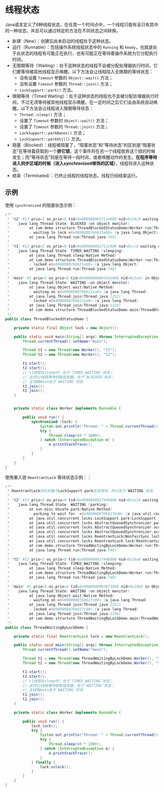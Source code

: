# 线程状态

Java语言定义了6种线程状态，在任意一个时间点中，一个线程只能有且只有其中的一种状态，并且可以通过特定的方法在不同状态之间转换。

- 新建（New）：创建后尚未启动的线程处于这种状态。
- 运行（Runnable）：包括操作系统线程状态中的 `Running` 和 `Ready`，也就是处于此状态的线程有可能正在执行，也有可能正在等待着操作系统为它分配执行时间。
- 无限期等待（Waiting）：处于这种状态的线程不会被分配处理器执行时间，它们要等待被其他线程显示唤醒。以下方法会让线程陷入无限期的等待状态：
    - 没有设置 `Timeout` 参数的 `Object::wait()` 方法；
    - 没有设置 `Timeout` 参数的 `Thread::join()` 方法；
    - `LockSupport::park()` 方法。
- 限期等待（Timed Waiting）：处于这种状态的线程也不会被分配处理器执行时间，不过无须等待被其他线程显示唤醒，在一定时间之后它们会由系统自动唤醒。以下方法会让线程进入限期等待状态：
    - `Thread::sleep()` 方法；
    - 设置了 `Timeout` 参数的 `Object::wait()` 方法；
    - 设置了 `Timeout` 参数的 `Thread::join()` 方法；
    - `LockSupport::parkNanos()` 方法；
    - `LockSupoort::parkUtil()` 方法。
- 阻塞（Blocked）：线程被阻塞了，“阻塞状态”和“等待状态”的区别是“阻塞状态”在等待着获取到一个**排它锁**，这个事件将在另一个线程放弃这个锁的时候发生；而“等待状态”则是在等待一段时间，或者唤醒动作的发生。**在程序等待进入同步区域的时候（进入synchronized修饰的区域）**，线程将进入这种状态。
- 结束（Terminated）：已终止线程的线程状态，线程已经结束运行。

## 示例

使用 `synchronized` 的阻塞状态示例：

```java
/**
 * "t2" #13 prio=5 os_prio=0 tid=0x000000001f11e000 nid=0x24c8 waiting for monitor entry [0x000000001ffef000]
 *    java.lang.Thread.State: BLOCKED (on object monitor)
 *         at com.demo.structure.ThreadBlockedStatusDemo$Worker.run(ThreadBlockedStatusDemo.java:25)
 *         - waiting to lock <0x000000076b621e80> (a java.lang.Object)
 *         at java.lang.Thread.run(Thread.java:748)
 *
 * "t1" #12 prio=5 os_prio=0 tid=0x000000001f11c800 nid=0xcc8 waiting on condition [0x000000001feee000]
 *    java.lang.Thread.State: TIMED_WAITING (sleeping)
 *         at java.lang.Thread.sleep(Native Method)
 *         at com.demo.structure.ThreadBlockedStatusDemo$Worker.run(ThreadBlockedStatusDemo.java:27)
 *         - locked <0x000000076b621e80> (a java.lang.Object)
 *         at java.lang.Thread.run(Thread.java:748)
 *
 * "main" #1 prio=5 os_prio=0 tid=0x000000000343e800 nid=0x2a3c in Object.wait() [0x0000000002d9f000]
 *    java.lang.Thread.State: WAITING (on object monitor)
 *         at java.lang.Object.wait(Native Method)
 *         - waiting on <0x000000076b621ea0> (a java.lang.Thread)
 *         at java.lang.Thread.join(Thread.java:1252)
 *         - locked <0x000000076b621ea0> (a java.lang.Thread)
 *         at java.lang.Thread.join(Thread.java:1326)
 *         at com.demo.structure.ThreadBlockedStatusDemo.main(ThreadBlockedStatusDemo.java:16)
 */
public class ThreadBlockedStatusDemo {

    private static final Object lock = new Object();

    public static void main(String[] args) throws InterruptedException {
        Thread.currentThread().setName("main");

        Thread t1 = new Thread(new Worker(), "t1");
        Thread t2 = new Thread(new Worker(), "t2");

        t1.start();
        t2.start();
        // t1线程在sleep时，处于`TIMED_WAITING`状态；
        // 此时t2线程等待获取监视器，处于`BLOCKED`状态；
        // 主线程main处于`WAITING`状态
        t1.join();
        t2.join();
    }


    private static class Worker implements Runnable {

        public void run() {
            synchronized (lock) {
                System.out.println("Thread: " + Thread.currentThread().getName() + " is running.");
                try {
                    Thread.sleep(60 * 1000);
                } catch (InterruptedException e) {
                    e.printStackTrace();
                }
            }
        }
    }
}
```

使用重入锁 `ReentrantLock` 等待状态示例：：

```java
/**
 * ReentrantLock的队列基于LockSupport.park实现等待，所以处于`WAITING`状态
 *
 * "t2" #13 prio=5 os_prio=0 tid=0x000000001f446800 nid=0x1e14 waiting on condition [0x000000002030f000]
 *    java.lang.Thread.State: WAITING (parking)
 *         at sun.misc.Unsafe.park(Native Method)
 *         - parking to wait for  <0x000000076b627bd0> (a java.util.concurrent.locks.ReentrantLock$NonfairSync)
 *         at java.util.concurrent.locks.LockSupport.park(LockSupport.java:175)
 *         at java.util.concurrent.locks.AbstractQueuedSynchronizer.parkAndCheckInterrupt(AbstractQueuedSynchronizer.java:836)
 *         at java.util.concurrent.locks.AbstractQueuedSynchronizer.acquireQueued(AbstractQueuedSynchronizer.java:870)
 *         at java.util.concurrent.locks.AbstractQueuedSynchronizer.acquire(AbstractQueuedSynchronizer.java:1199)
 *         at java.util.concurrent.locks.ReentrantLock$NonfairSync.lock(ReentrantLock.java:209)
 *         at java.util.concurrent.locks.ReentrantLock.lock(ReentrantLock.java:285)
 *         at com.demo.structure.ThreadWaitingByLockDemo$Worker.run(ThreadWaitingByLockDemo.java:27)
 *         at java.lang.Thread.run(Thread.java:748)
 *
 * "t1" #12 prio=5 os_prio=0 tid=0x000000001f446000 nid=0x2ba4 waiting on condition [0x000000002020f000]
 *    java.lang.Thread.State: TIMED_WAITING (sleeping)
 *         at java.lang.Thread.sleep(Native Method)
 *         at com.demo.structure.ThreadWaitingByLockDemo$Worker.run(ThreadWaitingByLockDemo.java:31)
 *         at java.lang.Thread.run(Thread.java:748)
 *
 * "main" #1 prio=5 os_prio=0 tid=0x0000000003873800 nid=0x18b0 in Object.wait() [0x00000000037df000]
 *    java.lang.Thread.State: WAITING (on object monitor)
 *         at java.lang.Object.wait(Native Method)
 *         - waiting on <0x000000076b627c00> (a java.lang.Thread)
 *         at java.lang.Thread.join(Thread.java:1252)
 *         - locked <0x000000076b627c00> (a java.lang.Thread)
 *         at java.lang.Thread.join(Thread.java:1326)
 *         at com.demo.structure.ThreadWaitingByLockDemo.main(ThreadWaitingByLockDemo.java:20)
 */
public class ThreadWaitingByLockDemo {

    private static final ReentrantLock lock = new ReentrantLock();

    public static void main(String[] args) throws InterruptedException {
        Thread.currentThread().setName("main");

        Thread t1 = new Thread(new ThreadWaitingByLockDemo.Worker(), "t1");
        Thread t2 = new Thread(new ThreadWaitingByLockDemo.Worker(), "t2");

        t1.start();
        t2.start();
        // t1线程在sleep时，处于`TIMED_WAITING`状态；
        // 此时t2线程等待获取监视器，处于`WAITING`状态；
        // 主线程main处于`WAITING`状态
        t1.join();
        t2.join();
    }

    private static class Worker implements Runnable {

        public void run() {
            lock.lock();
            try {
                System.out.println("Thread: " + Thread.currentThread().getName() + " is running.");
                try {
                    Thread.sleep(60 * 1000);
                } catch (InterruptedException e) {
                    e.printStackTrace();
                }
            } finally {
                lock.unlock();
            }
        }
    }
}
```
